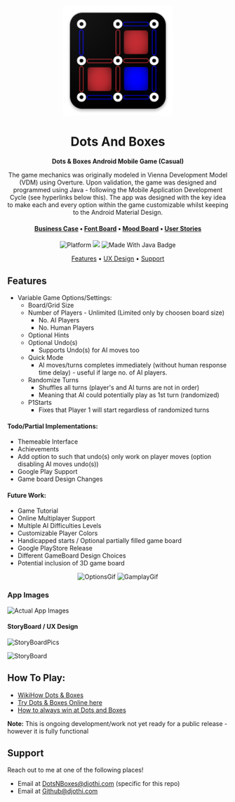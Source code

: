 
<p align="center">  
	<img src="app/src/main/res/drawable/logo.png" width="250" alt="Dots&BoxesLogo"/>
</p>

<p align="center"> 
	<h1 align="center"> Dots And Boxes </h1>  
</p>



<div align="center">
	<p align="center"> 
		<span align="center"> <b> Dots & Boxes Android Mobile Game (Casual) </b> </span>
	</p>
	The game mechanics was originally modeled in Vienna Development Model (VDM) using Overture. Upon validation, the game was designed and programmed using Java - following the Mobile Application Development Cycle (see hyperlinks below this). The app was designed with the key idea to make each and every option within the game customizable whilst keeping to the Android Material Design.
</div>


<div align="center">
	<h4>
		<a href="/PDFs/Business Case.pdf">Business Case</a> <span> • </span>
		<a href="/PDFs/Font Board.pdf">Font Board</a> <span>•</span>
		<a href="/PDFs/Mood Board.pdf">Mood Board</a> <span>•</span>
		<a href="/PDFs/User Stories.pdf">User Stories</a>
	</h4>
</div>


<p align="center">
	<img src="https://img.shields.io/badge/platform-Android-1f425f.svg" alt="Platform" /> 
	<img src="https://img.shields.io/badge/status-in development-yellow" />
	<img src="https://img.shields.io/badge/Made%20with-Java-red.svg" alt="Made With Java Badge" />
</p>

<p align="center">
  <a href="#features">Features</a> •
  <a href=#storyboard--ux-design>UX Design</a> •
  <a href="#support">Support</a>

</p>

## Features
- Variable Game Options/Settings:
	- Board/Grid Size
	- Number of Players - Unlimited (Limited only by choosen board size)
		- No. AI Players
		- No. Human Players
	- Optional Hints
	- Optional Undo(s)
		- Supports Undo(s) for AI moves too
	- Quick Mode
		- AI moves/turns completes immediately (without human response time delay) - useful if large no. of AI players.
	- Randomize Turns
		- Shuffles all turns (player's and AI turns are not in order)
		- Meaning that AI could potentially play as 1st turn (randomized)
	- P1Starts
		- Fixes that Player 1 will start regardless of randomized turns

#### Todo/Partial Implementations:
- Themeable Interface
- Achievements
- Add option to such that undo(s) only work on player moves (option disabling AI moves undo(s))
- Google Play Support
- Game board Design Changes

#### Future Work:
- Game Tutorial
- Online Multiplayer Support
- Multiple AI Difficulties Levels
- Customizable Player Colors
- Handicapped starts / Optional partially filled game board
- Google PlayStore Release
- Different GameBoard Design Choices
- Potential inclusion of 3D game board


<p align="center">  
	<img src="https://i.imgur.com/bSWa2nL.gif" width="330" alt="OptionsGif"/>
	<img src="https://i.imgur.com/Og0L2As.gif" width="330" alt="GamplayGif"/>
</p>


### App Images
![Actual App Images](https://i.imgur.com/hbX052c.png)



#### StoryBoard / UX Design

![StoryBoardPics](https://i.imgur.com/XKOlESw.png)



![StoryBoard](https://i.imgur.com/gnPvLpF.jpg)


[//]: # (<img src="https://i.imgur.com/gnPvLpF.jpg" height="600" style="horizontal-align:middle">)



## How To Play:
- [WikiHow Dots & Boxes](https://www.wikihow.com/Play-Dots-and-Boxes)
- [Try Dots & Boxes Online here](http://www.papg.com/show?1TMU)
- [How to always win at Dots and Boxes](https://www.youtube.com/watch?v=KboGyIilP6k)

**Note:** This is ongoing development/work not yet ready for a public release - however it is fully functional



## Support

Reach out to me at one of the following places!

- Email at DotsNBoxes@djothi.com (specific for this repo)
- Email at Github@djothi.com


